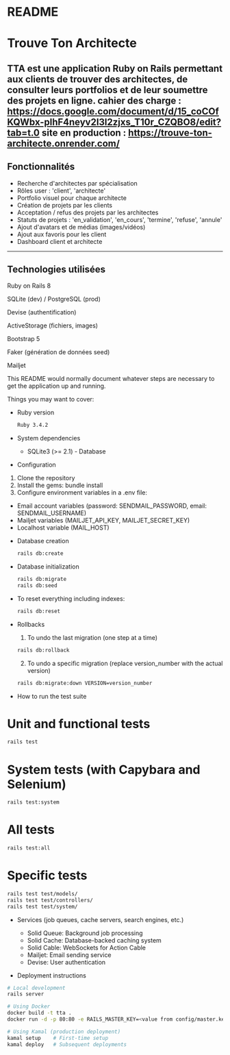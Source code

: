 # README
# Trouve Ton Architecte

**TTA** est une application Ruby on Rails permettant aux clients de trouver des architectes, de consulter leurs portfolios et de leur soumettre des projets en ligne.
cahier des charge : https://docs.google.com/document/d/15_coCOfKQWbx-plhF4neyv2I3l2zjxs_T10r_CZQBO8/edit?tab=t.0
site en production : https://trouve-ton-architecte.onrender.com/ 
---

## Fonctionnalités

- Recherche d'architectes par spécialisation
- Rôles user : 'client', 'architecte'
- Portfolio visuel pour chaque architecte
- Création de projets par les clients
- Acceptation / refus des projets par les architectes
- Statuts de projets : 'en_validation', 'en_cours', 'termine', 'refuse', 'annule'
- Ajout d'avatars et de médias (images/vidéos)
- Ajout aux favoris pour les client
- Dashboard client et architecte

---

## Technologies utilisées
Ruby on Rails 8

SQLite (dev) / PostgreSQL (prod)

Devise (authentification)

ActiveStorage (fichiers, images)

Bootstrap 5

Faker (génération de données seed)

Mailjet



This README would normally document whatever steps are necessary to get the
application up and running.

Things you may want to cover:

* Ruby version
  ```bash
  Ruby 3.4.2
  ```

* System dependencies
  - SQLite3 (>= 2.1) - Database
* Configuration
 1. Clone the repository
 2. Install the gems: bundle install
 3. Configure environment variables in a .env file:
   - Email account variables (password: SENDMAIL_PASSWORD, email: SENDMAIL_USERNAME)
   - Mailjet variables (MAILJET_API_KEY, MAILJET_SECRET_KEY)
   - Localhost variable (MAIL_HOST)

* Database creation
  ```bash
  rails db:create
  ```
* Database initialization
  ```bash
  rails db:migrate
  rails db:seed
  ```

* To reset everything including indexes:
  ```bash
  rails db:reset
  ```

* Rollbacks
    1. To undo the last migration (one step at a time)
  ```bash
  rails db:rollback
  ```
    2. To undo a specific migration (replace version_number with the actual version)
  ```bash
  rails db:migrate:down VERSION=version_number
  ```

* How to run the test suite
# Unit and functional tests
```bash
rails test
```
# System tests (with Capybara and Selenium)
```bash
rails test:system
```
# All tests
```bash
rails test:all
```
# Specific tests
```bash
rails test test/models/
rails test test/controllers/
rails test test/system/
```

* Services (job queues, cache servers, search engines, etc.)

    * Solid Queue: Background job processing
    * Solid Cache: Database-backed caching system
    * Solid Cable: WebSockets for Action Cable
    * Mailjet: Email sending service
    * Devise: User authentication


* Deployment instructions
```bash
# Local development
rails server

# Using Docker
docker build -t tta .
docker run -d -p 80:80 -e RAILS_MASTER_KEY=<value from config/master.key> --name tta tta

# Using Kamal (production deployment)
kamal setup    # First-time setup
kamal deploy   # Subsequent deployments
```
```bash
```
```bash
```
```bash
```
